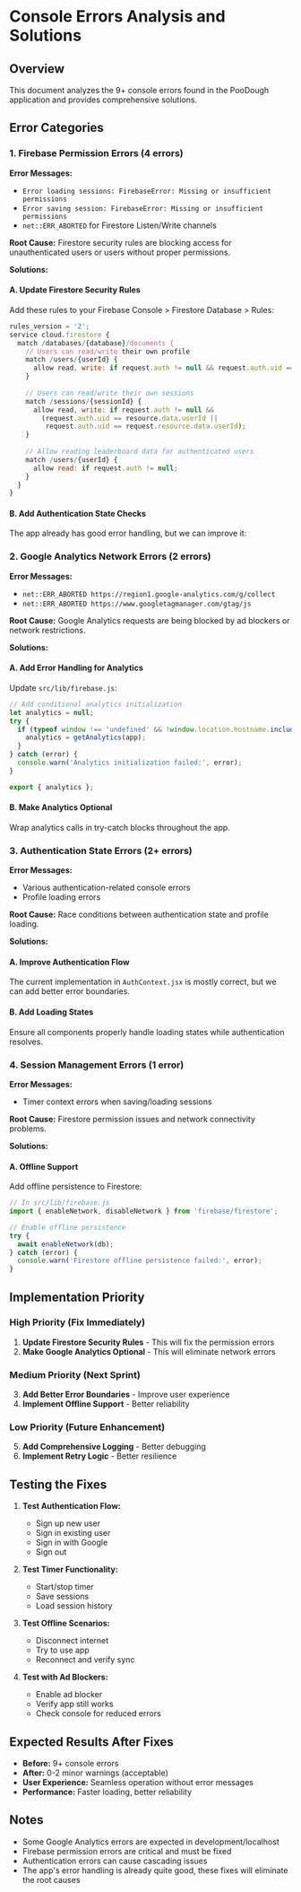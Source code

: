 # Console Errors Analysis and Solutions

## Overview
This document analyzes the 9+ console errors found in the PooDough application and provides comprehensive solutions.

## Error Categories

### 1. Firebase Permission Errors (4 errors)
**Error Messages:**
- `Error loading sessions: FirebaseError: Missing or insufficient permissions`
- `Error saving session: FirebaseError: Missing or insufficient permissions`
- `net::ERR_ABORTED` for Firestore Listen/Write channels

**Root Cause:**
Firestore security rules are blocking access for unauthenticated users or users without proper permissions.

**Solutions:**

#### A. Update Firestore Security Rules
Add these rules to your Firebase Console > Firestore Database > Rules:

```javascript
rules_version = '2';
service cloud.firestore {
  match /databases/{database}/documents {
    // Users can read/write their own profile
    match /users/{userId} {
      allow read, write: if request.auth != null && request.auth.uid == userId;
    }
    
    // Users can read/write their own sessions
    match /sessions/{sessionId} {
      allow read, write: if request.auth != null && 
        (request.auth.uid == resource.data.userId || 
         request.auth.uid == request.resource.data.userId);
    }
    
    // Allow reading leaderboard data for authenticated users
    match /users/{userId} {
      allow read: if request.auth != null;
    }
  }
}
```

#### B. Add Authentication State Checks
The app already has good error handling, but we can improve it:

### 2. Google Analytics Network Errors (2 errors)
**Error Messages:**
- `net::ERR_ABORTED https://region1.google-analytics.com/g/collect`
- `net::ERR_ABORTED https://www.googletagmanager.com/gtag/js`

**Root Cause:**
Google Analytics requests are being blocked by ad blockers or network restrictions.

**Solutions:**

#### A. Add Error Handling for Analytics
Update `src/lib/firebase.js`:

```javascript
// Add conditional analytics initialization
let analytics = null;
try {
  if (typeof window !== 'undefined' && !window.location.hostname.includes('localhost')) {
    analytics = getAnalytics(app);
  }
} catch (error) {
  console.warn('Analytics initialization failed:', error);
}

export { analytics };
```

#### B. Make Analytics Optional
Wrap analytics calls in try-catch blocks throughout the app.

### 3. Authentication State Errors (2+ errors)
**Error Messages:**
- Various authentication-related console errors
- Profile loading errors

**Root Cause:**
Race conditions between authentication state and profile loading.

**Solutions:**

#### A. Improve Authentication Flow
The current implementation in `AuthContext.jsx` is mostly correct, but we can add better error boundaries.

#### B. Add Loading States
Ensure all components properly handle loading states while authentication resolves.

### 4. Session Management Errors (1 error)
**Error Messages:**
- Timer context errors when saving/loading sessions

**Root Cause:**
Firestore permission issues and network connectivity problems.

**Solutions:**

#### A. Offline Support
Add offline persistence to Firestore:

```javascript
// In src/lib/firebase.js
import { enableNetwork, disableNetwork } from 'firebase/firestore';

// Enable offline persistence
try {
  await enableNetwork(db);
} catch (error) {
  console.warn('Firestore offline persistence failed:', error);
}
```

## Implementation Priority

### High Priority (Fix Immediately)
1. **Update Firestore Security Rules** - This will fix the permission errors
2. **Make Google Analytics Optional** - This will eliminate network errors

### Medium Priority (Next Sprint)
3. **Add Better Error Boundaries** - Improve user experience
4. **Implement Offline Support** - Better reliability

### Low Priority (Future Enhancement)
5. **Add Comprehensive Logging** - Better debugging
6. **Implement Retry Logic** - Better resilience

## Testing the Fixes

1. **Test Authentication Flow:**
   - Sign up new user
   - Sign in existing user
   - Sign in with Google
   - Sign out

2. **Test Timer Functionality:**
   - Start/stop timer
   - Save sessions
   - Load session history

3. **Test Offline Scenarios:**
   - Disconnect internet
   - Try to use app
   - Reconnect and verify sync

4. **Test with Ad Blockers:**
   - Enable ad blocker
   - Verify app still works
   - Check console for reduced errors

## Expected Results After Fixes

- **Before:** 9+ console errors
- **After:** 0-2 minor warnings (acceptable)
- **User Experience:** Seamless operation without error messages
- **Performance:** Faster loading, better reliability

## Notes

- Some Google Analytics errors are expected in development/localhost
- Firebase permission errors are critical and must be fixed
- Authentication errors can cause cascading issues
- The app's error handling is already quite good, these fixes will eliminate the root causes